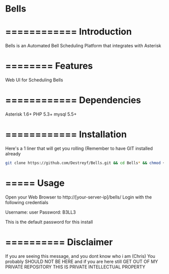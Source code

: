 Bells
=====

============
Introduction
============

Bells is an Automated Bell Scheduling Platform that integrates with Asterisk

========
Features
========

Web UI for Scheduling Bells

============
Dependencies
============

Asterisk 1.6+
PHP 5.3+
mysql 5.5+

============
Installation
============
Here's a 1 liner that will get you rolling (Remember to have GIT installed already

```bash
git clone https://github.com/Destreyf/Bells.git && cd Bells* && chmod +x install.sh && ./install.sh
```

=====
Usage
=====

Open your Web Browser to http://[your-server-ip]/bells/
Login with the following credentials

Username: user
Password: B3LL3

This is the default password for this install

==========
Disclaimer
==========

If you are seeing this message, and you dont know who i am (Chris)
You probably SHOULD NOT BE HERE and if you are here still
GET OUT OF MY PRIVATE REPOSITORY THIS IS PRIVATE INTELLECTUAL PROPERTY
